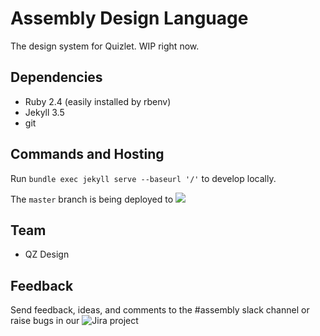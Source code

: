 # Assembly Design Language
The design system for Quizlet. WIP right now.

## Dependencies

- Ruby 2.4 (easily installed by rbenv)
- Jekyll 3.5
- git

## Commands and Hosting
Run `bundle exec jekyll serve --baseurl '/'` to develop locally.

The `master` branch is being deployed to ![](https://quizlet.github.io/assembly-design-language)

## Team

- QZ Design

## Feedback

Send feedback, ideas, and comments to the #assembly slack channel or raise bugs in our ![Jira project](https://quizlet.atlassian.net/jira/software/projects/DLIB/boards/72)
